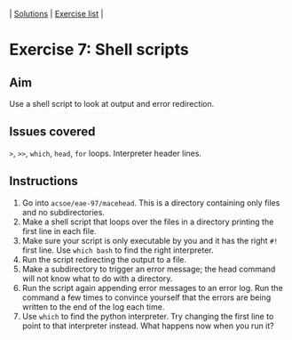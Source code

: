 | [Solutions](shell_exercise7_scripts_sol.md) | [Exercise list](shell_exercise_index.md) |
 
# Exercise 7: Shell scripts

## Aim
Use a shell script to look at output and error redirection.

## Issues covered
`>`, `>>`, `which`, `head`, `for` loops. Interpreter header lines.

## Instructions

1. Go into `acsoe/eae-97/macehead`. This is a directory containing only files and no subdirectories. 
2. Make a shell script that loops over the files in a directory printing the first line in each file.
3. Make sure your script is only executable by you and it has the right `#!` first line. Use `which bash` to find the right interpreter. 
4. Run the script redirecting the output to a file.
5. Make a subdirectory to trigger an error message; the head command will not know what to do with a directory. 
6. Run the script again appending error messages to an error log. Run the command a few times to convince yourself that the errors are being written to the end of the log each time.
7. Use `which` to find the python interpreter. Try changing the first line to point to that interpreter instead. What happens now when you run it?
    

 
